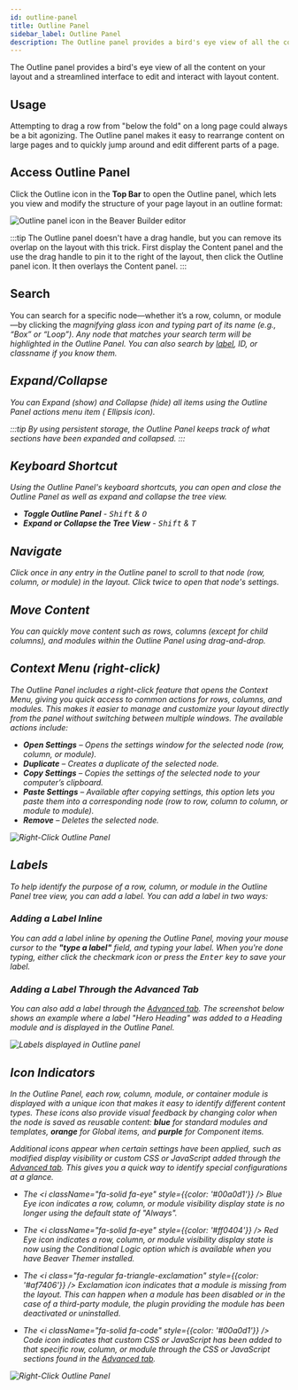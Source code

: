 ```yaml
---
id: outline-panel
title: Outline Panel
sidebar_label: Outline Panel
description: The Outline panel provides a bird's eye view of all the content on your layout and a streamlined interface to edit and interact with layout content.
---
```


The Outline panel provides a bird's eye view of all the content on your layout and a streamlined interface to edit and interact with layout content.

## Usage

Attempting to drag a row from "below the fold" on a long page could always be a bit agonizing. The Outline panel makes it easy to rearrange content on large pages and to quickly jump around and edit different parts of a page.

## Access Outline Panel

Click the Outline icon in the **Top Bar** to open the Outline panel, which lets you view and modify the structure of your page layout in an outline format:

![Outline panel icon in the Beaver Builder editor](/img/beaver-builder/user-interface--outline-panel--1.jpg)

:::tip
The Outline panel doesn't have a drag handle, but you can remove its overlap on the layout with this trick. First display the Content panel and the use the drag handle to pin it to the right of the layout, then click the Outline panel icon. It then overlays the Content panel.
:::

## Search

You can search for a specific node—whether it’s a row, column, or module—by clicking the <i className="fa-solid fa-magnifying-glass" /> magnifying glass icon and typing part of its name (e.g., “Box” or “Loop”). Any node that matches your search term will be highlighted in the Outline Panel. You can also search by [label](#labels), ID, or classname if you know them.

## Expand/Collapse

You can Expand (show) and Collapse (hide) all items using the Outline Panel actions menu item (<i className="fas fa-ellipsis-h"></i> Ellipsis icon).

:::tip
By using persistent storage, the Outline Panel keeps track of what sections have been expanded and collapsed.
:::

## Keyboard Shortcut

Using the Outline Panel's keyboard shortcuts, you can open and close the Outline Panel as well as expand and collapse the tree view.

- **Toggle Outline Panel** - <kbd>Shift</kbd> & <kbd>O</kbd>
- **Expand or Collapse the Tree View** - <kbd>Shift</kbd> & <kbd>T</kbd>

## Navigate

Click once in any entry in the Outline panel to scroll to that node (row, column, or module) in the layout. Click twice to open that node's settings.

## Move Content

You can quickly move content such as rows, columns (except for child columns), and modules within the Outline Panel using drag-and-drop.

## Context Menu _(right-click)_

The Outline Panel includes a right-click feature that opens the Context Menu, giving you quick access to common actions for rows, columns, and modules. This makes it easier to manage and customize your layout directly from the panel without switching between multiple windows. The available actions include:

- **Open Settings** – Opens the settings window for the selected node (row, column, or module).  
- **Duplicate** – Creates a duplicate of the selected node.  
- **Copy Settings** – Copies the settings of the selected node to your computer’s clipboard.  
- **Paste Settings** – Available after copying settings, this option lets you paste them into a corresponding node (row to row, column to column, or module to module).  
- **Remove** – Deletes the selected node.  

![Right-Click Outline Panel](/img/beaver-builder/user-interface--outline-panel--2.jpg)

## Labels

To help identify the purpose of a row, column, or module in the Outline Panel tree view, you can add a label. You can add a label in two ways:

### Adding a Label Inline

You can add a label inline by opening the Outline Panel, moving your mouse cursor to the **"type a label"** field, and typing your label. When you're done typing, either click the <i className="fa-solid fa-check" /> checkmark icon or press the <kbd>Enter</kbd> key to save your label.

### Adding a Label Through the Advanced Tab

You can also add a label through the [Advanced tab](/beaver-builder/layouts/advanced-tab/html-element.md#label). The screenshot below shows an example where a label "Hero Heading" was added to a Heading module and is displayed in the Outline Panel.

![Labels displayed in Outline panel](/img/beaver-builder/user-interface--outline-panel--3.jpg)

## Icon Indicators

In the Outline Panel, each row, column, module, or container module is displayed with a unique icon that makes it easy to identify different content types. These icons also provide visual feedback by changing color when the node is saved as reusable content: **blue** for standard modules and templates, **orange** for Global items, and **purple** for Component items.  

Additional icons appear when certain settings have been applied, such as modified display visibility or custom CSS or JavaScript added through the [Advanced tab](../layouts/advanced-tab/html-element.md). This gives you a quick way to identify special configurations at a glance.

- The <i className="fa-solid fa-eye" style={{color: '#00a0d1'}} /> Blue Eye icon indicates a row, column, or module visibility display state is no longer using the default state of "Always".

- The <i className="fa-solid fa-eye" style={{color: '#ff0404'}} /> Red Eye icon indicates a row, column, or module visibility display state is now using the Conditional Logic option which is available when you have Beaver Themer installed.

- The <i class="fa-regular fa-triangle-exclamation" style={{color: '#af7406'}} /> Exclamation icon indicates that a module is missing from the layout. This can happen when a module has been disabled or in the case of a third-party module, the plugin providing the module has been deactivated or uninstalled.

- The <i className="fa-solid fa-code" style={{color: '#00a0d1'}} /> Code icon indicates that custom CSS or JavaScript has been added to that specific row, column, or module through the CSS or JavaScript sections found in the [Advanced tab](/beaver-builder/layouts/advanced-tab/html-element.md).

![Right-Click Outline Panel](/img/beaver-builder/user-interface--outline-panel--4.jpg)
